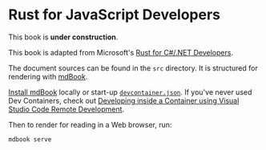 # Rust for JavaScript Developers

This book is **under construction**.

This book is adapted from Microsoft's [Rust for C#/.NET Developers](https://github.com/microsoft/rust-for-dotnet-devs).

The document sources can be found in the `src` directory. It is structured for
rendering with [mdBook].

[Install mdBook] locally or start-up [`devcontainer.json`]. If you've never
used Dev Containers, check out [Developing inside a Container using Visual
Studio Code Remote Development][vscode-dc].

Then to render for reading in a Web browser, run:

    mdbook serve

  [mdBook]: https://rust-lang.github.io/mdBook/
  [Install mdBook]: https://rust-lang.github.io/mdBook/guide/installation.html
  [`devcontainer.json`]: .devcontainer/devcontainer.json
  [vscode-dc]: https://code.visualstudio.com/docs/devcontainers/containers
